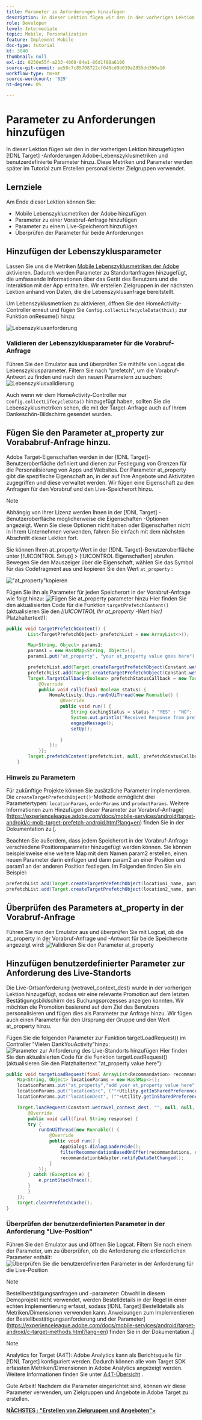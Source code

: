 ```yaml
---
title: Parameter zu Anforderungen hinzufügen
description: In dieser Lektion fügen wir den in der vorherigen Lektion hinzugefügten Target-Anforderungen Lebenszyklusmetriken und benutzerdefinierte Adoben hinzu. Diese Metriken und Parameter werden später im Tutorial zum Erstellen personalisierter Zielgruppen verwendet.
role: Developer
level: Intermediate
topic: Mobile, Personalization
feature: Implement Mobile
doc-type: tutorial
kt: 3040
thumbnail: null
exl-id: 0250e55f-a233-4060-84e1-86d1f88a6106
source-git-commit: ee58c7c85708722cf040cd9b039a2855dd390a16
workflow-type: tm+mt
source-wordcount: '829'
ht-degree: 0%

---
```


# Parameter zu Anforderungen hinzufügen

In dieser Lektion fügen wir den in der vorherigen Lektion hinzugefügten [!DNL Target] -Anforderungen Adobe-Lebenszyklusmetriken und benutzerdefinierte Parameter hinzu. Diese Metriken und Parameter werden später im Tutorial zum Erstellen personalisierter Zielgruppen verwendet.

## Lernziele

Am Ende dieser Lektion können Sie:

* Mobile Lebenszyklusmetriken der Adobe hinzufügen
* Parameter zu einer Vorabruf-Anfrage hinzufügen
* Parameter zu einem Live-Speicherort hinzufügen
* Überprüfen der Parameter für beide Anforderungen

## Hinzufügen der Lebenszyklusparameter

Lassen Sie uns die Metriken [Mobile Lebenszyklusmetriken der Adobe](https://experienceleague.adobe.com/docs/mobile-services/android/metrics.html?lang=en) aktivieren. Dadurch werden Parameter zu Standortanfragen hinzugefügt, die umfassende Informationen über das Gerät des Benutzers und die Interaktion mit der App enthalten. Wir erstellen Zielgruppen in der nächsten Lektion anhand von Daten, die die Lebenszyklusanfrage bereitstellt.

Um Lebenszyklusmetriken zu aktivieren, öffnen Sie den HomeActivity-Controller erneut und fügen Sie `Config.collectLifecycleData(this);` zur Funktion onResume() hinzu:

![Lebenszyklusanforderung](assets/lifecycle_code.jpg)

### Validieren der Lebenszyklusparameter für die Vorabruf-Anfrage

Führen Sie den Emulator aus und überprüfen Sie mithilfe von Logcat die Lebenszyklusparameter. Filtern Sie nach &quot;prefetch&quot;, um die Vorabruf-Antwort zu finden und nach den neuen Parametern zu suchen:
![Lebenszyklusvalidierung](assets/lifecycle_validation.jpg)

Auch wenn wir dem HomeActivity-Controller nur `Config.collectLifecycleData()` hinzugefügt haben, sollten Sie die Lebenszyklusmetriken sehen, die mit der Target-Anfrage auch auf Ihrem Dankeschön-Bildschirm gesendet wurden.

## Fügen Sie den Parameter at_property zur Vorababruf-Anfrage hinzu.

Adobe Target-Eigenschaften werden in der [!DNL Target]-Benutzeroberfläche definiert und dienen zur Festlegung von Grenzen für die Personalisierung von Apps und Websites. Der Parameter at_property gibt die spezifische Eigenschaft an, in der auf Ihre Angebote und Aktivitäten zugegriffen und diese verwaltet werden. Wir fügen eine Eigenschaft zu den Anfragen für den Vorabruf und den Live-Speicherort hinzu.

>[!NOTE]
>
>Abhängig von Ihrer Lizenz werden Ihnen in der [!DNL Target] -Benutzeroberfläche möglicherweise die Eigenschaften -Optionen angezeigt. Wenn Sie diese Optionen nicht haben oder Eigenschaften nicht in Ihrem Unternehmen verwenden, fahren Sie einfach mit dem nächsten Abschnitt dieser Lektion fort.

Sie können Ihren at_property-Wert in der [!DNL Target]-Benutzeroberfläche unter [!UICONTROL Setup] > [!UICONTROL Eigenschaften] abrufen.  Bewegen Sie den Mauszeiger über die Eigenschaft, wählen Sie das Symbol für das Codefragment aus und kopieren Sie den Wert `at_property` :

![&quot;at_property&quot;kopieren](assets/at_property_interface.jpg)

Fügen Sie ihn als Parameter für jeden Speicherort in der Vorabruf-Anfrage wie folgt hinzu:
![Fügen Sie at_property parameter](assets/params_at_property.jpg) hinzu
Hier finden Sie den aktualisierten Code für die Funktion `targetPrefetchContent()` (aktualisieren Sie den _[!UICONTROL Ihr at_property -Wert hier]_ Platzhaltertext!):

```java
public void targetPrefetchContent() {
        List<TargetPrefetchObject> prefetchList = new ArrayList<>();

        Map<String, Object> params1;
        params1 = new HashMap<String, Object>();
        params1.put("at_property", "your at_property value goes here");

        prefetchList.add(Target.createTargetPrefetchObject(Constant.wetravel_engage_home, params1));
        prefetchList.add(Target.createTargetPrefetchObject(Constant.wetravel_engage_search, params1));
        Target.TargetCallback<Boolean> prefetchStatusCallback = new Target.TargetCallback<Boolean>() {
            @Override
            public void call(final Boolean status) {
                HomeActivity.this.runOnUiThread(new Runnable() {
                    @Override
                    public void run() {
                        String cachingStatus = status ? "YES" : "NO";
                        System.out.println("Received Response from prefetch : " + cachingStatus);
                        engageMessage();
                        setUp();

                    }
                });
            }};
        Target.prefetchContent(prefetchList, null, prefetchStatusCallback);
    }
```

### Hinweis zu Parametern

Für zukünftige Projekte können Sie zusätzliche Parameter implementieren. Die `createTargetPrefetchObject()`-Methode ermöglicht drei Parametertypen: `locationParams`, `orderParams` und `productParams`. Weitere Informationen zum Hinzufügen dieser Parameter zur Vorabruf-Anfrage](https://experienceleague.adobe.com/docs/mobile-services/android/target-android/c-mob-target-prefetch-android.html?lang=en) finden Sie in der Dokumentation zu [.

Beachten Sie außerdem, dass jedem Speicherort in der Vorabruf-Anfrage verschiedene Positionsparameter hinzugefügt werden können. Sie können beispielsweise eine weitere Map mit dem Namen param2 erstellen, einen neuen Parameter darin einfügen und dann param2 an einer Position und param1 an der anderen Position festlegen. Im Folgenden finden Sie ein Beispiel:

```java
prefetchList.add(Target.createTargetPrefetchObject(location1_name, params1);
prefetchList.add(Target.createTargetPrefetchObject(location2_name, params2);
```

## Überprüfen des Parameters at_property in der Vorabruf-Anfrage

Führen Sie nun den Emulator aus und überprüfen Sie mit Logcat, ob die at_property in der Vorabruf-Anfrage und -Antwort für beide Speicherorte angezeigt wird:
![Validieren Sie den Parameter at_property](assets/parameters_at_property_validation.jpg)

## Hinzufügen benutzerdefinierter Parameter zur Anforderung des Live-Standorts

Die Live-Ortsanforderung (wetravel_context_dest) wurde in der vorherigen Lektion hinzugefügt, sodass wir eine relevante Promotion auf dem letzten Bestätigungsbildschirm des Buchungsprozesses anzeigen konnten. Wir möchten die Promotion basierend auf dem Ziel des Benutzers personalisieren und fügen dies als Parameter zur Anfrage hinzu. Wir fügen auch einen Parameter für den Ursprung der Gruppe und den Wert at_property hinzu.

Fügen Sie die folgenden Parameter zur Funktion targetLoadRequest() im Controller &quot;Vielen DankYouActivity&quot;hinzu:
![Parameter zur Anforderung des Live-Standorts hinzufügen](assets/parameters_live_location.jpg)
Hier finden Sie den aktualisierten Code für die Funktion targetLoadRequest() (aktualisieren Sie den Platzhaltertext &quot;at_property value here&quot;):

```java
public void targetLoadRequest(final ArrayList<Recommandation> recommandations) {
    Map<String, Object> locationParams = new HashMap<>();
    locationParams.put("at_property","add your at_property value here");
    locationParams.put("locationSrc", (""+Utility.getInSharedPreference(ThankYouActivity.this,Constant.departure,"")));
    locationParams.put("locationDest", (""+Utility.getInSharedPreference(ThankYouActivity.this,Constant.destination,"")));

    Target.loadRequest(Constant.wetravel_context_dest, "", null, null, locationParams, new Target.TargetCallback<String>() {
        @Override
        public void call(final String response) {
        try {
            runOnUiThread(new Runnable() {
                @Override
                public void run() {
                    AppDialogs.dialogLoaderHide();
                    filterRecommendationBasedOnOffer(recommandations, response);
                    recommandationbAdapter.notifyDataSetChanged();
                }
            });
        } catch (Exception e) {
            e.printStackTrace();
        }
        }
    });
    Target.clearPrefetchCache();
}
```

### Überprüfen der benutzerdefinierten Parameter in der Anforderung &quot;Live-Position&quot;

Führen Sie den Emulator aus und öffnen Sie Logcat. Filtern Sie nach einem der Parameter, um zu überprüfen, ob die Anforderung die erforderlichen Parameter enthält:
![Überprüfen Sie die benutzerdefinierten Parameter in der Anforderung für die Live-Position](assets/parameters_live_location_validation.jpg)

>[!NOTE]
>
>Bestellbestätigungsanfragen und -parameter: Obwohl in diesem Demoprojekt nicht verwendet, werden Bestelldetails in der Regel in einer echten Implementierung erfasst, sodass [!DNL Target] Bestelldetails als Metriken/Dimensionen verwenden kann. Anweisungen zum Implementieren der Bestellbestätigungsanforderung und der Parameter](https://experienceleague.adobe.com/docs/mobile-services/android/target-android/c-target-methods.html?lang=en) finden Sie in der Dokumentation .[

>[!NOTE]
>
>Analytics for Target (A4T): Adobe Analytics kann als Berichtsquelle für [!DNL Target] konfiguriert werden. Dadurch können alle vom Target SDK erfassten Metriken/Dimensionen in Adobe Analytics angezeigt werden. Weitere Informationen finden Sie unter [A4T-Übersicht](https://experienceleague.adobe.com/docs/target/using/integrate/a4t/a4t.html?lang=en) .

Gute Arbeit! Nachdem die Parameter eingerichtet sind, können wir diese Parameter verwenden, um Zielgruppen und Angebote in Adobe Target zu erstellen.

**[NÄCHSTES : &quot;Erstellen von Zielgruppen und Angeboten&quot;>](create-audiences-and-offers.md)**
